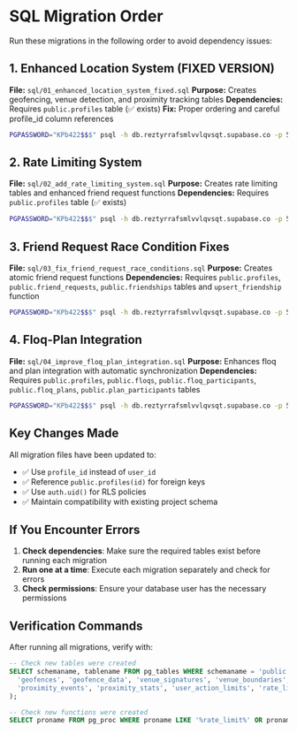# SQL Migration Order

Run these migrations in the following order to avoid dependency issues:

## 1. Enhanced Location System (FIXED VERSION)
**File:** `sql/01_enhanced_location_system_fixed.sql`
**Purpose:** Creates geofencing, venue detection, and proximity tracking tables
**Dependencies:** Requires `public.profiles` table (✅ exists)
**Fix:** Proper ordering and careful profile_id column references

```bash
PGPASSWORD="KPb422$$$" psql -h db.reztyrrafsmlvvlqvsqt.supabase.co -p 5432 -U postgres -d postgres -f sql/01_enhanced_location_system_fixed.sql
```

## 2. Rate Limiting System
**File:** `sql/02_add_rate_limiting_system.sql`
**Purpose:** Creates rate limiting tables and enhanced friend request functions
**Dependencies:** Requires `public.profiles` table (✅ exists)

```bash
PGPASSWORD="KPb422$$$" psql -h db.reztyrrafsmlvvlqvsqt.supabase.co -p 5432 -U postgres -d postgres -f sql/02_add_rate_limiting_system.sql
```

## 3. Friend Request Race Condition Fixes
**File:** `sql/03_fix_friend_request_race_conditions.sql`
**Purpose:** Creates atomic friend request functions
**Dependencies:** Requires `public.profiles`, `public.friend_requests`, `public.friendships` tables and `upsert_friendship` function

```bash
PGPASSWORD="KPb422$$$" psql -h db.reztyrrafsmlvvlqvsqt.supabase.co -p 5432 -U postgres -d postgres -f sql/03_fix_friend_request_race_conditions.sql
```

## 4. Floq-Plan Integration
**File:** `sql/04_improve_floq_plan_integration.sql`
**Purpose:** Enhances floq and plan integration with automatic synchronization
**Dependencies:** Requires `public.profiles`, `public.floqs`, `public.floq_participants`, `public.floq_plans`, `public.plan_participants` tables

```bash
PGPASSWORD="KPb422$$$" psql -h db.reztyrrafsmlvvlqvsqt.supabase.co -p 5432 -U postgres -d postgres -f sql/04_improve_floq_plan_integration.sql
```

## Key Changes Made

All migration files have been updated to:
- ✅ Use `profile_id` instead of `user_id`
- ✅ Reference `public.profiles(id)` for foreign keys
- ✅ Use `auth.uid()` for RLS policies
- ✅ Maintain compatibility with existing project schema

## If You Encounter Errors

1. **Check dependencies**: Make sure the required tables exist before running each migration
2. **Run one at a time**: Execute each migration separately and check for errors
3. **Check permissions**: Ensure your database user has the necessary permissions

## Verification Commands

After running all migrations, verify with:

```sql
-- Check new tables were created
SELECT schemaname, tablename FROM pg_tables WHERE schemaname = 'public' AND tablename IN (
  'geofences', 'geofence_data', 'venue_signatures', 'venue_boundaries', 
  'proximity_events', 'proximity_stats', 'user_action_limits', 'rate_limit_config'
);

-- Check new functions were created
SELECT proname FROM pg_proc WHERE proname LIKE '%rate_limit%' OR proname LIKE '%geofence%' OR proname LIKE '%proximity%';
```